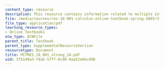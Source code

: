 ```yaml
---
content_type: resource
description: This resource contains information related to multiple integrals.
file: /media/courses/res-18-001-calculus-online-textbook-spring-2005/3fb149a3f4a657ff8c988aa52e6bcd90_MITRES_18_001_strang_14.pdf
file_type: application/pdf
learning_resource_types:
- Online Textbooks
ocw_type: OCWFile
parent_title: Textbook
parent_type: SupplementalResourceSection
resourcetype: Document
title: MITRES_18_001_strang_14.pdf
uid: 3fb149a3-f4a6-57ff-8c98-8aa52e6bcd90
---
```

